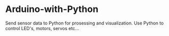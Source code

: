 # Arduino-with-Python
Send sensor data to Python for prosessing and visualization. Use Python to control LED's, motors, servos etc...
